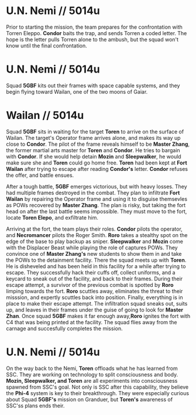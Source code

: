 # U.N. Nemi // 5014u

Prior to starting the mission, the team prepares for the confrontation with Torren Eleppo. **Condor** baits the trap, and sends Torren a coded letter. The hope is the letter pulls Torren alone to the ambush, but the squad won't know until the final confrontation.
# U.N. Nemi // 5014u

Squad **5GBF** kits out their frames with space capable systems, and they begin flying toward Wailan, one of the two moons of Gaiar.

# Wailan // 5014u

Squad **5GBF** sits in waiting for the target **Toren** to arrive on the surface of Wailan. The target's Operator frame arrives alone, and makes its way up close to **Condor**. The pilot of the frame reveals himself to be **Master Zhang**, the former martial arts master for **Toren** and **Condor**. He tries to bargain with **Condor**. If she would help detain **Mozin** and **Sleepwalker**, he would make sure she and **Toren** could go home free. **Toren** had been kept at **Fort Wailan** after trying to escape after reading **Condor's** letter. **Condor** refuses the offer, and battle ensues.

After a tough battle, **5GBF** emerges victorious, but with heavy losses. They had multiple frames destroyed in the combat. They plan to infiltrate **Fort Wailan** by repairing the Operator frame and using it to disguise themsevles as POWs recovered by **Master Zhang**. The plan is risky, but taking the fort head on after the last battle seems impossible. They must move to the fort, locate **Toren Elepo**, and exfiltrate him.

Arriving at the fort, the team plays their roles. **Condor** pilots the operator, and **Necromancer** pilots the Roger Smith. **Roro** takes a stealthy spot on the edge of the base to play backup as sniper. **Sleepwalker** and **Mozin** come with the Displacer Beast while playing the role of captures POWs. They convince one of **Master Zhang's** new students to show them in and take the POWs to the detainment facility. There the squad meets up with **Toren**. He is disheveled and has been held in this facility for a while after trying to escape. They successfully hack their cuffs off, collect uniforms, and a keycard to sneak out of the facility, and back to their frames. During their escape attempt, a survivor of the previous combat is spotted by **Roro** limping towards the fort. **Roro** scuttles away, eliminates the threat to their misssion, and expertly scuttles back into position. Finally, everything is in place to make their escape attempt. The infiltration squad sneaks out, suits up, and leaves in their frames under the guise of going to look for **Master Zhan**. Once squad **5GBF** makes it far enough away,**Roro** ignites the fort with C4 that was being printed at the facility. The squad flies away from the carnage and succesfully completes the mission. 

# U.N. Nemi // 5014u

On the way back to the Nemi, **Toren** offloads what he has learned from SSC. They are working on technology to split consciousness and body. **Mozin, Sleepwalker, and Toren** are all experiments into consciousness spawned from SSC's goal. Not only is SSC after this capability, they believe the **Phi-4** system is key to their breakthrough. They were especially curious about Squad **5GBF's** mission on Granduer, but **Toren's** awareness of SSC'ss plans ends their.

